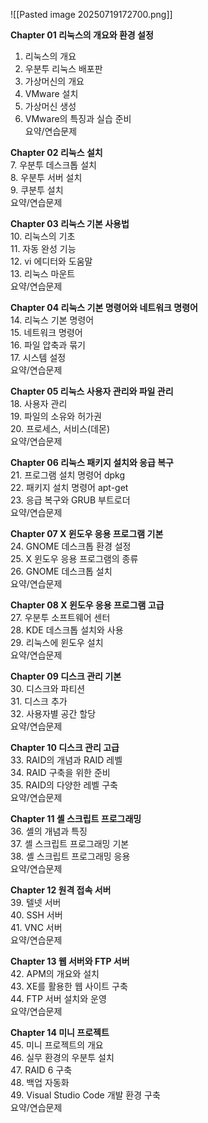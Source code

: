 
![[Pasted image 20250719172700.png]]

**Chapter 01 리눅스의 개요와 환경 설정**  
1. 리눅스의 개요  
2. 우분투 리눅스 배포판  
3. 가상머신의 개요  
4. VMware 설치  
5. 가상머신 생성  
6. VMware의 특징과 실습 준비  
요약/연습문제  
  
**Chapter 02 리눅스 설치**  
7. 우분투 데스크톱 설치  
8. 우분투 서버 설치  
9. 쿠분투 설치  
요약/연습문제  
  
**Chapter 03 리눅스 기본 사용법**  
10. 리눅스의 기초  
11. 자동 완성 기능  
12. vi 에디터와 도움말  
13. 리눅스 마운트  
요약/연습문제  
  
**Chapter 04 리눅스 기본 명령어와 네트워크 명령어**  
14. 리눅스 기본 명령어  
15. 네트워크 명령어  
16. 파일 압축과 묶기  
17. 시스템 설정  
요약/연습문제  
  
**Chapter 05 리눅스 사용자 관리와 파일 관리**  
18. 사용자 관리  
19. 파일의 소유와 허가권  
20. 프로세스, 서비스(데몬)  
요약/연습문제  
  
**Chapter 06 리눅스 패키지 설치와 응급 복구**  
21. 프로그램 설치 명령어 dpkg  
22. 패키지 설치 명령어 apt-get  
23. 응급 복구와 GRUB 부트로더  
요약/연습문제  
  
**Chapter 07 X 윈도우 응용 프로그램 기본**  
24. GNOME 데스크톱 환경 설정  
25. X 윈도우 응용 프로그램의 종류  
26. GNOME 데스크톱 설치  
요약/연습문제  
  
**Chapter 08 X 윈도우 응용 프로그램 고급**  
27. 우분투 소프트웨어 센터  
28. KDE 데스크톱 설치와 사용  
29. 리눅스에 윈도우 설치  
요약/연습문제  
  
**Chapter 09 디스크 관리 기본**  
30. 디스크와 파티션  
31. 디스크 추가  
32. 사용자별 공간 할당  
요약/연습문제  
  
**Chapter 10 디스크 관리 고급**  
33. RAID의 개념과 RAID 레벨  
34. RAID 구축을 위한 준비  
35. RAID의 다양한 레벨 구축  
요약/연습문제  
  
**Chapter 11 셸 스크립트 프로그래밍**  
36. 셸의 개념과 특징  
37. 셸 스크립트 프로그래밍 기본  
38. 셸 스크립트 프로그래밍 응용  
요약/연습문제  
  
**Chapter 12 원격 접속 서버**  
39. 텔넷 서버  
40. SSH 서버  
41. VNC 서버  
요약/연습문제  
  
**Chapter 13 웹 서버와 FTP 서버**  
42. APM의 개요와 설치  
43. XE를 활용한 웹 사이트 구축  
44. FTP 서버 설치와 운영  
요약/연습문제  
  
**Chapter 14 미니 프로젝트**  
45. 미니 프로젝트의 개요  
46. 실무 환경의 우분투 설치  
47. RAID 6 구축  
48. 백업 자동화  
49. Visual Studio Code 개발 환경 구축  
요약/연습문제

